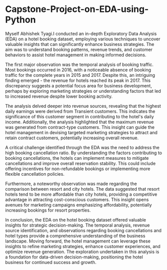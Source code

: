# Capstone-Project-on-EDA-using-Python

Myself Abhishek Tyagi.I conducted an in-depth Exploratory Data Analysis (EDA) on a hotel booking dataset, employing various techniques to uncover valuable insights that can significantly enhance business strategies. The aim was to understand booking patterns, revenue trends, and customer behaviors to assist hotel management in making informed decisions.

The first major observation was the temporal analysis of booking traffic. Most bookings occurred in 2016, with a noticeable absence of booking traffic for the complete years in 2015 and 2017. Despite this, an intriguing finding emerged - the revenue for hotels reached its peak in 2017. This discrepancy suggests a potential focus area for business development, perhaps by exploring marketing strategies or understanding factors that led to increased revenue despite lower booking activity.

The analysis delved deeper into revenue sources, revealing that the highest daily earnings were derived from Transient customers. This indicates the significance of this customer segment in contributing to the hotel's daily income. Additionally, the analysis highlighted that the maximum revenue was generated from contract-type customers. This insight can guide the hotel management in devising targeted marketing strategies to attract and retain contract customers, potentially increasing overall revenue.

A critical challenge identified through the EDA was the need to address the high booking cancellation ratio. By understanding the factors contributing to booking cancellations, the hotels can implement measures to mitigate cancellations and improve overall reservation stability. This could include offering incentives for non-refundable bookings or implementing more flexible cancellation policies.

Furthermore, a noteworthy observation was made regarding the comparison between resort and city hotels. The data suggested that resort hotels tend to be more affordable than city hotels, providing a competitive advantage in attracting cost-conscious customers. This insight opens avenues for marketing campaigns emphasizing affordability, potentially increasing bookings for resort properties.

In conclusion, the EDA on the hotel booking dataset offered valuable insights for strategic decision-making. The temporal analysis, revenue source identification, and observations regarding booking cancellations and hotel types provide a comprehensive understanding of the business landscape. Moving forward, the hotel management can leverage these insights to refine marketing strategies, enhance customer experiences, and optimize revenue generation. The exploration undertaken in this analysis is a foundation for data-driven decision-making, positioning the hotel business for continued success and growth.
